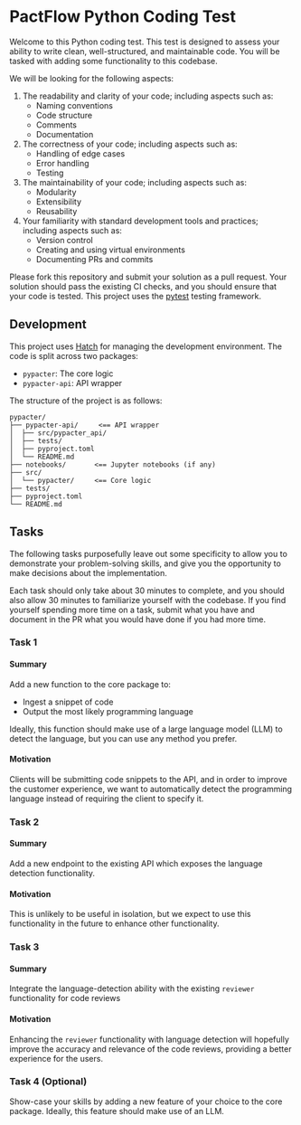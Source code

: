 # PactFlow Python Coding Test

Welcome to this Python coding test. This test is designed to assess your ability to write clean, well-structured, and maintainable code. You will be tasked with adding some functionality to this codebase.

We will be looking for the following aspects:

1.  The readability and clarity of your code; including aspects such as:
    -   Naming conventions
    -   Code structure
    -   Comments
    -   Documentation
2.  The correctness of your code; including aspects such as:
    -   Handling of edge cases
    -   Error handling
    -   Testing
3.  The maintainability of your code; including aspects such as:
    -   Modularity
    -   Extensibility
    -   Reusability
4.  Your familiarity with standard development tools and practices; including aspects such as:
    -   Version control
    -   Creating and using virtual environments
    -   Documenting PRs and commits

Please fork this repository and submit your solution as a pull request. Your solution should pass the existing CI checks, and you should ensure that your code is tested. This project uses the [pytest](https://docs.pytest.org/en/stable/) testing framework.

## Development

This project uses [Hatch](https://hatch.pypa.io) for managing the development environment. The code is split across two packages:

-   `pypacter`: The core logic
-   `pypacter-api`: API wrapper

The structure of the project is as follows:

```text
pypacter/
├── pypacter-api/     <== API wrapper
│  ├── src/pypacter_api/
│  ├── tests/
│  ├── pyproject.toml
│  └── README.md
├── notebooks/       <== Jupyter notebooks (if any)
├── src/
│  └── pypacter/     <== Core logic
├── tests/
├── pyproject.toml
└── README.md
```

## Tasks

The following tasks purposefully leave out some specificity to allow you to demonstrate your problem-solving skills, and give you the opportunity to make decisions about the implementation.

Each task should only take about 30 minutes to complete, and you should also allow 30 minutes to familiarize yourself with the codebase. If you find yourself spending more time on a task, submit what you have and document in the PR what you would have done if you had more time.

### Task 1

#### Summary

Add a new function to the core package to:

-   Ingest a snippet of code
-   Output the most likely programming language

Ideally, this function should make use of a large language model (LLM) to detect the language, but you can use any method you prefer.

#### Motivation

Clients will be submitting code snippets to the API, and in order to improve the customer experience, we want to automatically detect the programming language instead of requiring the client to specify it.

### Task 2

#### Summary

Add a new endpoint to the existing API which exposes the language detection functionality.

#### Motivation

This is unlikely to be useful in isolation, but we expect to use this functionality in the future to enhance other functionality.

### Task 3

#### Summary

Integrate the language-detection ability with the existing `reviewer` functionality for code reviews

#### Motivation

Enhancing the `reviewer` functionality with language detection will hopefully improve the accuracy and relevance of the code reviews, providing a better experience for the users.

### Task 4 (Optional)

Show-case your skills by adding a new feature of your choice to the core package. Ideally, this feature should make use of an LLM.
